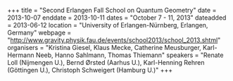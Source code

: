 +++
title = "Second Erlangen Fall School on Quantum Geometry"
date = 2013-10-07
enddate = 2013-10-11
dates = "October 7 - 11, 2013"
dateadded = 2013-06-12
location = "University of Erlangen-Nürnberg, Erlangen, Germany"
webpage = "http://www.gravity.physik.fau.de/events/school2013/school_2013.shtml"
organisers = "Kristina Giesel, Klaus Mecke, Catherine Meusburger, Karl-Hermann Neeb, Hanno Sahlmann, Thomas Thiemann"
speakers = "Renate Loll (Nijmengen U.), Bernd Ørsted (Aarhus U.), Karl-Henning Rehren (Göttingen U.), Christoph Schweigert (Hamburg U.)"
+++
